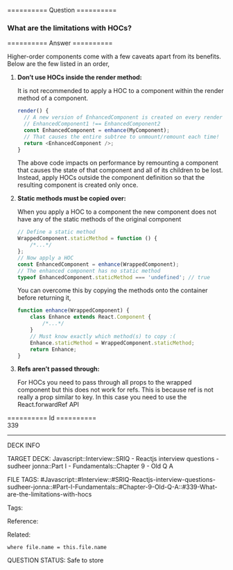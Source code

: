 ========== Question ==========  

### What are the limitations with HOCs?  

========== Answer ==========  

Higher-order components come with a few caveats apart from its benefits. Below are the few listed in an order,

1.  **Don’t use HOCs inside the render method:**

    It is not recommended to apply a HOC to a component within the render method of a component.

    ```javascript
    render() {
      // A new version of EnhancedComponent is created on every render
      // EnhancedComponent1 !== EnhancedComponent2
      const EnhancedComponent = enhance(MyComponent);
      // That causes the entire subtree to unmount/remount each time!
      return <EnhancedComponent />;
    }
    ```

    The above code impacts on performance by remounting a component that causes the state of that component and all of its children to be lost. Instead, apply HOCs outside the component definition so that the resulting component is created only once.

2.  **Static methods must be copied over:**

    When you apply a HOC to a component the new component does not have any of the static methods of the original component

    ```javascript
    // Define a static method
    WrappedComponent.staticMethod = function () {
        /*...*/
    };
    // Now apply a HOC
    const EnhancedComponent = enhance(WrappedComponent);
    // The enhanced component has no static method
    typeof EnhancedComponent.staticMethod === 'undefined'; // true
    ```

    You can overcome this by copying the methods onto the container before returning it,

    ```javascript
    function enhance(WrappedComponent) {
        class Enhance extends React.Component {
            /*...*/
        }
        // Must know exactly which method(s) to copy :(
        Enhance.staticMethod = WrappedComponent.staticMethod;
        return Enhance;
    }
    ```

3.  **Refs aren’t passed through:**

    For HOCs you need to pass through all props to the wrapped component but this does not work for refs. This is because ref is not really a prop similar to key. In this case you need to use the React.forwardRef API

========== Id ==========  
339

---

DECK INFO

TARGET DECK: Javascript::Interview::SRIQ - Reactjs interview questions - sudheer jonna::Part I - Fundamentals::Chapter 9 - Old Q A

FILE TAGS: #Javascript::#Interview::#SRIQ-Reactjs-interview-questions-sudheer-jonna::#Part-I-Fundamentals::#Chapter-9-Old-Q-A::#339-What-are-the-limitations-with-hocs

Tags:

Reference:

Related:

```dataview
where file.name = this.file.name
```

QUESTION STATUS: Safe to store
